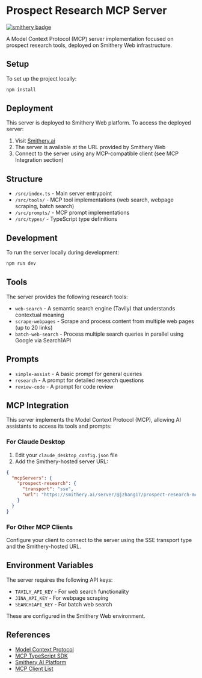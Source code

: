 
# Prospect Research MCP Server

[![smithery badge](https://smithery.ai/badge/@jzhang17/prospect-research-mcp)](https://smithery.ai/server/@jzhang17/prospect-research-mcp)

A Model Context Protocol (MCP) server implementation focused on prospect research tools, deployed on Smithery Web infrastructure.

## Setup

To set up the project locally:

```bash
npm install
```

## Deployment

This server is deployed to Smithery Web platform. To access the deployed server:

1. Visit [Smithery.ai](https://smithery.ai/server/@jzhang17/prospect-research-mcp)
2. The server is available at the URL provided by Smithery Web
3. Connect to the server using any MCP-compatible client (see MCP Integration section)

## Structure

- `/src/index.ts` - Main server entrypoint
- `/src/tools/` - MCP tool implementations (web search, webpage scraping, batch search)
- `/src/prompts/` - MCP prompt implementations
- `/src/types/` - TypeScript type definitions

## Development

To run the server locally during development:

```bash
npm run dev
```

## Tools

The server provides the following research tools:

- `web-search` - A semantic search engine (Tavily) that understands contextual meaning
- `scrape-webpages` - Scrape and process content from multiple web pages (up to 20 links)
- `batch-web-search` - Process multiple search queries in parallel using Google via Search1API

## Prompts

- `simple-assist` - A basic prompt for general queries
- `research` - A prompt for detailed research questions
- `review-code` - A prompt for code review

## MCP Integration

This server implements the Model Context Protocol (MCP), allowing AI assistants to access its tools and prompts:

### For Claude Desktop

1. Edit your `claude_desktop_config.json` file
2. Add the Smithery-hosted server URL:

```json
{
  "mcpServers": {
    "prospect-research": {
      "transport": "sse",
      "url": "https://smithery.ai/server/@jzhang17/prospect-research-mcp"
    }
  }
}
```

### For Other MCP Clients

Configure your client to connect to the server using the SSE transport type and the Smithery-hosted URL.

## Environment Variables

The server requires the following API keys:

- `TAVILY_API_KEY` - For web search functionality
- `JINA_API_KEY` - For webpage scraping
- `SEARCH1API_KEY` - For batch web search

These are configured in the Smithery Web environment.

## References

- [Model Context Protocol](https://modelcontextprotocol.io)
- [MCP TypeScript SDK](https://github.com/modelcontextprotocol/typescript-sdk)
- [Smithery AI Platform](https://smithery.ai)
- [MCP Client List](https://modelcontextprotocol.io/clients)